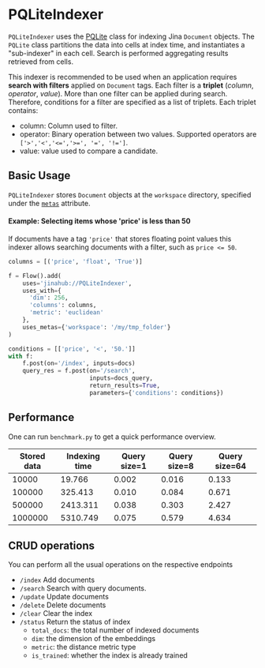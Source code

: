 # PQLiteIndexer

`PQLiteIndexer` uses the [PQLite](https://github.com/jina-ai/pqlite) class for indexing Jina `Document` objects.
The `PQLite` class partitions the data into cells at index time, and instantiates a "sub-indexer" in each cell.  Search is performed aggregating results retrieved from cells.

This indexer is recommended to be used when an application requires **search with filters** applied on `Document` tags.
Each filter is a **triplet** (_column_, _operator_, _value_). More than one filter can be applied during search. Therefore, conditions for a filter are specified as a list of triplets.
Each triplet contains:

- column: Column used to filter.
- operator: Binary operation between two values. Supported operators are `['>','<','<=','>=', '=', '!=']`.
- value: value used to compare a candidate.

## Basic Usage

`PQLiteIndexer` stores  `Document` objects at the  `workspace` directory, specified under the [`metas`](https://docs.jina.ai/fundamentals/executor/executor-built-in-features/#meta-attributes) attribute.

#### Example: Selecting items whose 'price' is less than 50

If documents have a tag `'price'`  that stores floating point values this indexer allows searching documents with a filter, such as  `price <= 50`.

```python
columns = [('price', 'float', 'True')]

f = Flow().add(
    uses='jinahub://PQLiteIndexer',
    uses_with={
      'dim': 256,
      'columns': columns,
      'metric': 'euclidean'
    },
    uses_metas={'workspace': '/my/tmp_folder'}
)

conditions = [['price', '<', '50.']]
with f:
    f.post(on='/index', inputs=docs)
    query_res = f.post(on='/search',
                       inputs=docs_query,
                       return_results=True,
                       parameters={'conditions': conditions})
```

## Performance

One can run `benchmark.py` to get a quick performance overview.

|Stored data| Indexing time | Query size=1 | Query size=8 | Query size=64|
|---|---|---|---|---|
|10000 | 19.766 | 0.002 | 0.016 | 0.133|
|100000 | 325.413 | 0.010 | 0.084 | 0.671|
|500000 | 2413.311 | 0.038 | 0.303 | 2.427|
|1000000 | 5310.749 | 0.075 | 0.579 | 4.634|

## CRUD operations

You can perform all the usual operations on the respective endpoints

- `/index` Add documents
- `/search` Search with query documents.
- `/update` Update documents
- `/delete` Delete documents
- `/clear` Clear the index
- `/status` Return the status of index
  - `total_docs`: the total number of indexed documents
  - `dim`: the dimension of the embeddings
  - `metric`: the distance metric type
  - `is_trained`: whether the index is already trained
